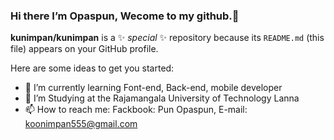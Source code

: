 ### Hi there I’m Opaspun, Wecome to my github.👋


**kunimpan/kunimpan** is a ✨ _special_ ✨ repository because its `README.md` (this file) appears on your GitHub profile.

Here are some ideas to get you started:

- 🌱 I’m currently learning Font-end, Back-end, mobile developer
- 💬 I’m Studying at the Rajamangala University of Technology Lanna
- 📫 How to reach me: Fackbook: Pun Opaspun, E-mail: koonimpan555@gmail.com



